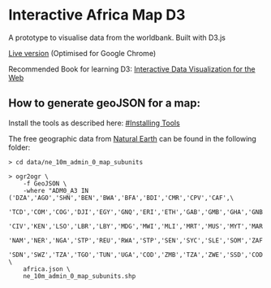 Interactive Africa Map D3
======================
A prototype to visualise data from the worldbank. Built with D3.js

[Live version](http://weidenfreak.github.io/InteractiveAfricaMapD3/) (Optimised for Google Chrome)

Recommended Book for learning D3: [Interactive Data Visualization for the Web](http://chimera.labs.oreilly.com/books/1230000000345/index.html)

How to generate geoJSON for a map:
----------------------------------
Install the tools as described here: [#Installing Tools](http://bost.ocks.org/mike/map/)

The free geographic data from [Natural Earth](http://www.naturalearthdata.com/)
can be found in the following folder:

```
> cd data/ne_10m_admin_0_map_subunits

> ogr2ogr \
    -f GeoJSON \
    -where "ADM0_A3 IN ('DZA','AGO','SHN','BEN','BWA','BFA','BDI','CMR','CPV','CAF',\
    'TCD','COM','COG','DJI','EGY','GNQ','ERI','ETH','GAB','GMB','GHA','GNB','GIN',\
    'CIV','KEN','LSO','LBR','LBY','MDG','MWI','MLI','MRT','MUS','MYT','MAR','MOZ',\
    'NAM','NER','NGA','STP','REU','RWA','STP','SEN','SYC','SLE','SOM','ZAF','SHN',\
    'SDN','SWZ','TZA','TGO','TUN','UGA','COD','ZMB','TZA','ZWE','SSD','COD')" \
    africa.json \
    ne_10m_admin_0_map_subunits.shp
```
